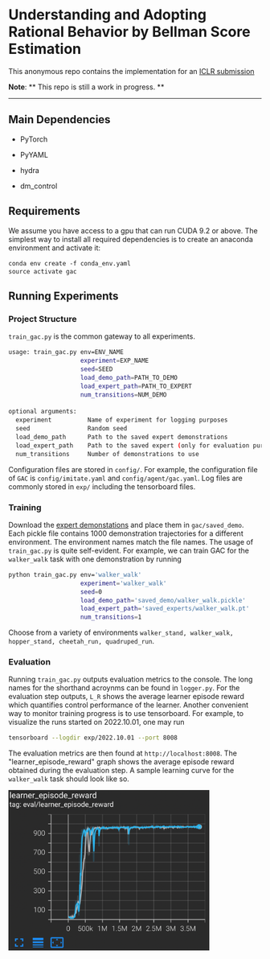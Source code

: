 # Understanding and Adopting Rational Behavior by Bellman Score Estimation

This anonymous repo contains the implementation for an [ICLR submission](https://tinyurl.com/y7byr8rx)

**Note**: ** This repo is still a work in progress. **

-------------------------------------------------------------------------------------

## Main Dependencies

* PyTorch

* PyYAML

* hydra

* dm_control

## Requirements
We assume you have access to a gpu that can run CUDA 9.2 or above. The simplest way to install all required dependencies is to create an anaconda environment and activate it:
```
conda env create -f conda_env.yaml
source activate gac
```

## Running Experiments

### Project Structure

`train_gac.py` is the common gateway to all experiments.

```bash
usage: train_gac.py env=ENV_NAME
                    experiment=EXP_NAME
                    seed=SEED
                    load_demo_path=PATH_TO_DEMO
                    load_expert_path=PATH_TO_EXPERT
                    num_transitions=NUM_DEMO

optional arguments:
  experiment          Name of experiment for logging purposes
  seed                Random seed
  load_demo_path      Path to the saved expert demonstrations
  load_expert_path    Path to the saved expert (only for evaluation purposes)
  num_transitions     Number of demonstrations to use
```

Configuration files are stored in  `config/`. For example, the configuration file of `GAC` is `config/imitate.yaml` and `config/agent/gac.yaml`. Log files are commonly stored in `exp/` including the tensorboard files.

### Training

Download the [expert demonstations](https://tinyurl.com/5acd9kz7) and place them in `gac/saved_demo`. Each pickle file contains 1000 demonstration trajectories for a different environment. The environment names match the file names. The usage of `train_gac.py` is quite self-evident. For example, we can train GAC for the `walker_walk` task with one demonstration by running

```bash
python train_gac.py env='walker_walk'
                    experiment='walker_walk'
                    seed=0
                    load_demo_path='saved_demo/walker_walk.pickle'
                    load_expert_path='saved_experts/walker_walk.pt'
                    num_transitions=1
```

Choose from a variety of environments `walker_stand, walker_walk, hopper_stand, cheetah_run, quadruped_run`.


### Evaluation
Running `train_gac.py` outputs evaluation metrics to the console. The long names for the shorthand acroynms can be found in `logger.py`. For the evaluation step outputs, `L_R` shows the average learner episode reward which quantifies control performance of the learner. Another convenient way to monitor training progress is to use tensorboard. For example, to visualize the runs started on 2022.10.01, one may run

```bash
tensorboard --logdir exp/2022.10.01 --port 8008
```

The evaluation metrics are then found at `http://localhost:8008`. The "learner_episode_reward" graph shows the average episode reward obtained during the evaluation step. A sample learning curve for the `walker_walk` task should look like so.

<img src="/figures/learning_curve.png" width="400" />




